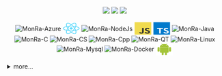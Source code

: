 <!--Hello
<h2><img src="https://emojis.slackmojis.com/emojis/images/1531849430/4246/blob-sunglasses.gif?1531849430" width="30"/> Hi 👋 , I'm MonRá! <img src="https://media.giphy.com/media/12oufCB0MyZ1Go/giphy.gif" width="50"></h2>
-->

<div>
  </p>
  <div align="center">
   <a href="https://www.facebook.com/ramon.chaib" target="_blank"><img src="https://img.shields.io/badge/-Facebook-%230077B5?style=for-the-badge&logo=facebook&logoColor=white" target="_blank"></a> 
  <a href="https://www.instagram.com/monrapps/" target="_blank"><img src="https://img.shields.io/badge/-Instagram-%23E4405F?style=for-the-badge&logo=instagram&logoColor=white" target="_blank"></a>
  <a href="https://www.linkedin.com/in/ramon-chaib-27007635/" target="_blank"><img src="https://img.shields.io/badge/-LinkedIn-%230077B5?style=for-the-badge&logo=linkedin&logoColor=white" target="_blank"></a>   
</div>
  
 <div style="display: inline_block" align="center"><br>
  <img align="center" alt="MonRa-Azure" height="30" width="40" src="https://cdn.jsdelivr.net/gh/devicons/devicon/icons/azure/azure-original.svg">
  <img align="center" alt="MonRa-React" height="30" width="40" src="https://raw.githubusercontent.com/devicons/devicon/master/icons/react/react-original.svg">
  <img align="center" alt="MonRa-NodeJs" height="30" width="40" src="https://cdn.jsdelivr.net/gh/devicons/devicon/icons/nodejs/nodejs-original.svg">
  <img align="center" alt="MonRa-Js" height="30" width="40" src="https://raw.githubusercontent.com/devicons/devicon/master/icons/javascript/javascript-original.svg">     <img align="center" alt="MonRa-Ts" height="30" width="40" src="https://raw.githubusercontent.com/devicons/devicon/master/icons/typescript/typescript-original.svg">
  <img align="center" alt="MonRa-Java" height="30" width="40" src="https://cdn.jsdelivr.net/gh/devicons/devicon/icons/java/java-original.svg">
  <img align="center" alt="MonRa-C" height="30" width="40" src="https://cdn.jsdelivr.net/gh/devicons/devicon/icons/c/c-original.svg">
  <img align="center" alt="MonRa-CS" height="30" width="40" src="https://cdn.jsdelivr.net/gh/devicons/devicon/icons/csharp/csharp-original.svg">
  <img align="center" alt="MonRa-Cpp" height="30" width="40" src="https://cdn.jsdelivr.net/gh/devicons/devicon/icons/cplusplus/cplusplus-original.svg">
  <img align="center" alt="MonRa-QT" height="30" width="40" src="https://cdn.jsdelivr.net/gh/devicons/devicon/icons/qt/qt-original.svg">
  <img align="center" alt="MonRa-Linux" height="30" width="40" src="https://cdn.jsdelivr.net/gh/devicons/devicon/icons/linux/linux-original.svg">
  <img align="center" alt="MonRa-Mysql" height="30" width="40" src="https://cdn.jsdelivr.net/gh/devicons/devicon/icons/mysql/mysql-original.svg">
  <img align="center" alt="MonRa-Docker" height="30" width="40" src="https://cdn.jsdelivr.net/gh/devicons/devicon/icons/docker/docker-original.svg">  
  <img align="center" alt="MonRa-Android" height="30" width="40" src="https://github.com/devicons/devicon/blob/master/icons/android/android-original.svg">
  
</div>
</a>

</br>
<!--
[![github activity graph](https://activity-graph.herokuapp.com/graph?username=monrapps&theme=chartreuse-dark)](https://github.com/monrapps/)
-->
<div>
<details>
      <summary>more...</summary>
      
<!--
### <img src="https://media.giphy.com/media/VgCDAzcKvsR6OM0uWg/giphy.gif" width="50"> A little more about me...  

```javascript
const monra = {
    pronouns: "He" | "Him",
    code: ["any"],
    askMeAbout: ["any"],
    technologies: {
        backEnd: {
            js: ["any"],
        },
        mobileApp: {
            native: ["Android Development"]
        },
        devOps: ["AWS", "Docker🐳", "Route53", "Nginx"],
        databases: ["mongo", "MySql", "sqlite"],
        misc: ["Firebase", "Socket.IO", "selenium", "open-cv", "php", "SuiteApp"]
    },
    architecture: ["Serverless Architecture", "Progressive web applications", "Single page applications"],
    currentFocus: "Building Robots to ease opertations",
    funFact: "There are two ways to write error-free programs; only the third one works"
};
```
-->

---
<!--START_SECTION:waka-->
![Code Time](http://img.shields.io/badge/Code%20Time-822%20hrs%2057%20mins-blue)

![Profile Views](http://img.shields.io/badge/Profile%20Views-0-blue)

![Lines of code](https://img.shields.io/badge/From%20Hello%20World%20I%27ve%20Written-138.7%20thousand%20lines%20of%20code-blue)

**🐱 My GitHub Data** 

> 📦 41.8 kB Used in GitHub's Storage 
 > 
> 🏆 2,103 Contributions in the Year 2024
 > 
> 🚫 Not Opted to Hire
 > 
> 📜 24 Public Repositories 
 > 
> 🔑 18 Private Repositories 
 > 
**I'm an Early 🐤** 

```text
🌞 Morning                1444 commits        █████████░░░░░░░░░░░░░░░░   35.84 % 
🌆 Daytime                2369 commits        ███████████████░░░░░░░░░░   58.80 % 
🌃 Evening                195 commits         █░░░░░░░░░░░░░░░░░░░░░░░░   04.84 % 
🌙 Night                  21 commits          ░░░░░░░░░░░░░░░░░░░░░░░░░   00.52 % 
```
📅 **I'm Most Productive on Thursday** 

```text
Monday                   869 commits         █████░░░░░░░░░░░░░░░░░░░░   21.57 % 
Tuesday                  883 commits         █████░░░░░░░░░░░░░░░░░░░░   21.92 % 
Wednesday                793 commits         █████░░░░░░░░░░░░░░░░░░░░   19.68 % 
Thursday                 927 commits         ██████░░░░░░░░░░░░░░░░░░░   23.01 % 
Friday                   485 commits         ███░░░░░░░░░░░░░░░░░░░░░░   12.04 % 
Saturday                 65 commits          ░░░░░░░░░░░░░░░░░░░░░░░░░   01.61 % 
Sunday                   7 commits           ░░░░░░░░░░░░░░░░░░░░░░░░░   00.17 % 
```


📊 **This Week I Spent My Time On** 

```text
🕑︎ Time Zone: America/Sao_Paulo

💬 Programming Languages: 
C++                      6 hrs 11 mins       █████████░░░░░░░░░░░░░░░░   34.89 % 
JavaScript               2 hrs 2 mins        ███░░░░░░░░░░░░░░░░░░░░░░   11.47 % 
Docker                   2 hrs 1 min         ███░░░░░░░░░░░░░░░░░░░░░░   11.42 % 
Markdown                 1 hr 54 mins        ███░░░░░░░░░░░░░░░░░░░░░░   10.77 % 
YAML                     1 hr 28 mins        ██░░░░░░░░░░░░░░░░░░░░░░░   08.33 % 

🔥 Editors: 
VS Code                  17 hrs 44 mins      █████████████████████████   100.00 % 

🐱‍💻 Projects: 
fw_tal_platformio        6 hrs 57 mins       ██████████░░░░░░░░░░░░░░░   39.18 % 
gww-docker-nwk           4 hrs 48 mins       ███████░░░░░░░░░░░░░░░░░░   27.05 % 
website-status-monitor   2 hrs 17 mins       ███░░░░░░░░░░░░░░░░░░░░░░   12.87 % 
gridsafe-tester          1 hr 13 mins        ██░░░░░░░░░░░░░░░░░░░░░░░   06.90 % 
Markdown                 1 hr 3 mins         █░░░░░░░░░░░░░░░░░░░░░░░░   05.94 % 

💻 Operating System: 
WSL                      9 hrs 44 mins       ██████████████░░░░░░░░░░░   54.88 % 
Windows                  7 hrs 5 mins        ██████████░░░░░░░░░░░░░░░   39.96 % 
Mac                      55 mins             █░░░░░░░░░░░░░░░░░░░░░░░░   05.17 % 
```

**I Mostly Code in C** 

```text
C                        9 repos             ████░░░░░░░░░░░░░░░░░░░░░   16.67 % 
C++                      8 repos             ████░░░░░░░░░░░░░░░░░░░░░   14.81 % 
HTML                     6 repos             ███░░░░░░░░░░░░░░░░░░░░░░   11.11 % 
TypeScript               4 repos             ██░░░░░░░░░░░░░░░░░░░░░░░   07.41 % 
Python                   2 repos             █░░░░░░░░░░░░░░░░░░░░░░░░   03.70 % 
```



**Timeline**

![Lines of Code chart](https://raw.githubusercontent.com/monrapps/monrapps/master/assets/bar_graph.png)


 Last Updated on 22/09/2024 06:56:49 UTC
<!--END_SECTION:waka-->
